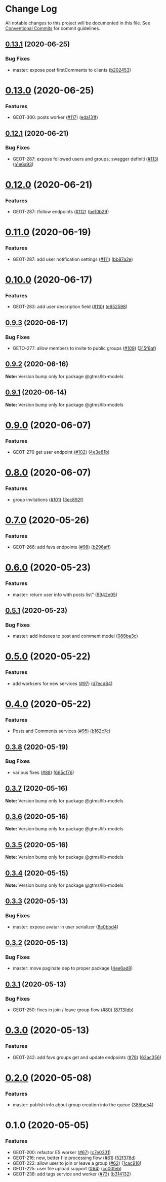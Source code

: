 # Change Log

All notable changes to this project will be documented in this file.
See [Conventional Commits](https://conventionalcommits.org) for commit guidelines.

## [0.13.1](https://github.com/mariusz-kabala/gtms-backend/compare/@gtms/lib-models@0.13.0...@gtms/lib-models@0.13.1) (2020-06-25)


### Bug Fixes

* master: expose post firstComments to clients ([b202453](https://github.com/mariusz-kabala/gtms-backend/commit/b202453b84ddabdf7af611b5b832c5abff2b8911))





# [0.13.0](https://github.com/mariusz-kabala/gtms-backend/compare/@gtms/lib-models@0.12.1...@gtms/lib-models@0.13.0) (2020-06-25)


### Features

* GEOT-300: posts worker ([#117](https://github.com/mariusz-kabala/gtms-backend/issues/117)) ([eda131f](https://github.com/mariusz-kabala/gtms-backend/commit/eda131f56bb9e217d5c1afd8bd83be25d45e7d88))





## [0.12.1](https://github.com/mariusz-kabala/gtms-backend/compare/@gtms/lib-models@0.12.0...@gtms/lib-models@0.12.1) (2020-06-21)


### Bug Fixes

* GEOT-287: expose followed users and groups; swagger definiti ([#113](https://github.com/mariusz-kabala/gtms-backend/issues/113)) ([a1e6a93](https://github.com/mariusz-kabala/gtms-backend/commit/a1e6a9316e955ce0811ea6a4c0ff8d6adfe103f7))





# [0.12.0](https://github.com/mariusz-kabala/gtms-backend/compare/@gtms/lib-models@0.11.0...@gtms/lib-models@0.12.0) (2020-06-21)


### Features

* GEOT-287: /follow endpoints ([#112](https://github.com/mariusz-kabala/gtms-backend/issues/112)) ([be10b29](https://github.com/mariusz-kabala/gtms-backend/commit/be10b29af49b36433086466aa85b9b95e9d7d614))





# [0.11.0](https://github.com/mariusz-kabala/gtms-backend/compare/@gtms/lib-models@0.10.0...@gtms/lib-models@0.11.0) (2020-06-19)


### Features

* GEOT-287: add user notification settings ([#111](https://github.com/mariusz-kabala/gtms-backend/issues/111)) ([bb87a2e](https://github.com/mariusz-kabala/gtms-backend/commit/bb87a2efdca0d40657a5d19995e398b62f222fc6))





# [0.10.0](https://github.com/mariusz-kabala/gtms-backend/compare/@gtms/lib-models@0.9.3...@gtms/lib-models@0.10.0) (2020-06-17)


### Features

* GEOT-283: add user description field ([#110](https://github.com/mariusz-kabala/gtms-backend/issues/110)) ([e952598](https://github.com/mariusz-kabala/gtms-backend/commit/e9525989138b9052399db9fee87c20fcf8d43300))





## [0.9.3](https://github.com/mariusz-kabala/gtms-backend/compare/@gtms/lib-models@0.9.2...@gtms/lib-models@0.9.3) (2020-06-17)


### Bug Fixes

* GETO-277: allow members to invite to public groups ([#109](https://github.com/mariusz-kabala/gtms-backend/issues/109)) ([315f8af](https://github.com/mariusz-kabala/gtms-backend/commit/315f8af31a0e4825bf485d9515edcbf027e1d68a))





## [0.9.2](https://github.com/mariusz-kabala/gtms-backend/compare/@gtms/lib-models@0.9.1...@gtms/lib-models@0.9.2) (2020-06-16)

**Note:** Version bump only for package @gtms/lib-models





## [0.9.1](https://github.com/mariusz-kabala/gtms-backend/compare/@gtms/lib-models@0.9.0...@gtms/lib-models@0.9.1) (2020-06-14)

**Note:** Version bump only for package @gtms/lib-models





# [0.9.0](https://github.com/mariusz-kabala/gtms-backend/compare/@gtms/lib-models@0.8.0...@gtms/lib-models@0.9.0) (2020-06-07)


### Features

* GEOT-270 get user endpoint ([#102](https://github.com/mariusz-kabala/gtms-backend/issues/102)) ([4e3e81b](https://github.com/mariusz-kabala/gtms-backend/commit/4e3e81b32abeae6dd0cb8feb840c704394476e56))





# [0.8.0](https://github.com/mariusz-kabala/gtms-backend/compare/@gtms/lib-models@0.7.0...@gtms/lib-models@0.8.0) (2020-06-07)


### Features

* group invitations ([#101](https://github.com/mariusz-kabala/gtms-backend/issues/101)) ([3ec892f](https://github.com/mariusz-kabala/gtms-backend/commit/3ec892f53f4090b97b47a2d213e81e40487f3be3))





# [0.7.0](https://github.com/mariusz-kabala/gtms-backend/compare/@gtms/lib-models@0.6.0...@gtms/lib-models@0.7.0) (2020-05-26)


### Features

* GEOT-266: add favs endpoints ([#98](https://github.com/mariusz-kabala/gtms-backend/issues/98)) ([b296aff](https://github.com/mariusz-kabala/gtms-backend/commit/b296aff2f4b87ad9a590b14975424930fd22292f))





# [0.6.0](https://github.com/mariusz-kabala/gtms-backend/compare/@gtms/lib-models@0.5.1...@gtms/lib-models@0.6.0) (2020-05-23)


### Features

* master: return user info with posts list" ([6942e05](https://github.com/mariusz-kabala/gtms-backend/commit/6942e057b50bd4a6bbd4c0f35418490259f5f3e6))





## [0.5.1](https://github.com/mariusz-kabala/gtms-backend/compare/@gtms/lib-models@0.5.0...@gtms/lib-models@0.5.1) (2020-05-23)


### Bug Fixes

* master: add indexes to post and comment model ([088ba3c](https://github.com/mariusz-kabala/gtms-backend/commit/088ba3cd5f6cfa77e787c395f0025e621cb9d56f))





# [0.5.0](https://github.com/mariusz-kabala/gtms-backend/compare/@gtms/lib-models@0.4.0...@gtms/lib-models@0.5.0) (2020-05-22)


### Features

* add worksers for new services ([#97](https://github.com/mariusz-kabala/gtms-backend/issues/97)) ([d7ecd84](https://github.com/mariusz-kabala/gtms-backend/commit/d7ecd845e23fa68d7d40b9f5b2d436e111184457))





# [0.4.0](https://github.com/mariusz-kabala/gtms-backend/compare/@gtms/lib-models@0.3.8...@gtms/lib-models@0.4.0) (2020-05-22)


### Features

* Posts and Comments services ([#95](https://github.com/mariusz-kabala/gtms-backend/issues/95)) ([b162c7c](https://github.com/mariusz-kabala/gtms-backend/commit/b162c7caf75b61168143a5f10e491be88349d69d))





## [0.3.8](https://github.com/mariusz-kabala/gtms-backend/compare/@gtms/lib-models@0.3.7...@gtms/lib-models@0.3.8) (2020-05-19)


### Bug Fixes

* various fixes ([#88](https://github.com/mariusz-kabala/gtms-backend/issues/88)) ([665cf76](https://github.com/mariusz-kabala/gtms-backend/commit/665cf76294692961d5c8ab437fe930e8eaa31856))





## [0.3.7](https://github.com/mariusz-kabala/gtms-backend/compare/@gtms/lib-models@0.3.6...@gtms/lib-models@0.3.7) (2020-05-16)

**Note:** Version bump only for package @gtms/lib-models





## [0.3.6](https://github.com/mariusz-kabala/gtms-backend/compare/@gtms/lib-models@0.3.5...@gtms/lib-models@0.3.6) (2020-05-16)

**Note:** Version bump only for package @gtms/lib-models





## [0.3.5](https://github.com/mariusz-kabala/gtms-backend/compare/@gtms/lib-models@0.3.4...@gtms/lib-models@0.3.5) (2020-05-16)

**Note:** Version bump only for package @gtms/lib-models





## [0.3.4](https://github.com/mariusz-kabala/gtms-backend/compare/@gtms/lib-models@0.3.3...@gtms/lib-models@0.3.4) (2020-05-15)

**Note:** Version bump only for package @gtms/lib-models





## [0.3.3](https://github.com/mariusz-kabala/gtms-backend/compare/@gtms/lib-models@0.3.2...@gtms/lib-models@0.3.3) (2020-05-13)


### Bug Fixes

* master: expose avatar in user serializer ([8e0bbd4](https://github.com/mariusz-kabala/gtms-backend/commit/8e0bbd41ef0936ad369ca8e15a202a19fc92cd83))





## [0.3.2](https://github.com/mariusz-kabala/gtms-backend/compare/@gtms/lib-models@0.3.1...@gtms/lib-models@0.3.2) (2020-05-13)


### Bug Fixes

* master: move paginate dep to proper package ([4ee6ad8](https://github.com/mariusz-kabala/gtms-backend/commit/4ee6ad847270ac4adfdc103431c75b540c35209a))





## [0.3.1](https://github.com/mariusz-kabala/gtms-backend/compare/@gtms/lib-models@0.3.0...@gtms/lib-models@0.3.1) (2020-05-13)


### Bug Fixes

* GEOT-250: fixes in join / leave group flow ([#80](https://github.com/mariusz-kabala/gtms-backend/issues/80)) ([8713fdb](https://github.com/mariusz-kabala/gtms-backend/commit/8713fdb970b53f6c101710b0afafc55d1e956bf9))





# [0.3.0](https://github.com/mariusz-kabala/gtms-backend/compare/@gtms/lib-models@0.2.0...@gtms/lib-models@0.3.0) (2020-05-13)


### Features

* GEOT-242: add favs groups get and update endpoints ([#78](https://github.com/mariusz-kabala/gtms-backend/issues/78)) ([63ac356](https://github.com/mariusz-kabala/gtms-backend/commit/63ac356a06eea31a2ff8a5bc4dc678928bf287ae))





# [0.2.0](https://github.com/mariusz-kabala/gtms-backend/compare/@gtms/lib-models@0.1.0...@gtms/lib-models@0.2.0) (2020-05-08)


### Features

* master: publish info about group creation into the queue ([385bc54](https://github.com/mariusz-kabala/gtms-backend/commit/385bc547820dd82946db0f5abf77b95a9cc843ca))





# 0.1.0 (2020-05-05)


### Features

* GEOT-200: refactor ES worker ([#67](https://github.com/mariusz-kabala/gtms-backend/issues/67)) ([c7e0331](https://github.com/mariusz-kabala/gtms-backend/commit/c7e033134afe2054e7d704cd90a687a9b405aeb4))
* GEOT-216: new, better file processing flow ([#61](https://github.com/mariusz-kabala/gtms-backend/issues/61)) ([52f378d](https://github.com/mariusz-kabala/gtms-backend/commit/52f378d26468fdb1bf3c8c6553e9b70ec43c609b))
* GEOT-222: allow user to join or leave a group ([#62](https://github.com/mariusz-kabala/gtms-backend/issues/62)) ([1cac918](https://github.com/mariusz-kabala/gtms-backend/commit/1cac918587077492d0dddfc0fe874f08dec91500))
* GEOT-225: user file upload support ([#64](https://github.com/mariusz-kabala/gtms-backend/issues/64)) ([cc00feb](https://github.com/mariusz-kabala/gtms-backend/commit/cc00febb9469bc238187b3f92b15a8871802b097))
* GEOT-238: add tags service and worker ([#73](https://github.com/mariusz-kabala/gtms-backend/issues/73)) ([b314132](https://github.com/mariusz-kabala/gtms-backend/commit/b314132f9f36eab82a7ccf077cf6a278cb3df633))
